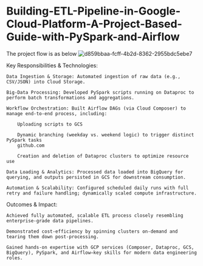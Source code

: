 # Building-ETL-Pipeline-in-Google-Cloud-Platform-A-Project-Based-Guide-with-PySpark-and-Airflow

The project flow is as below
![d859bbaa-fcff-4b2d-8362-2955bdc5ebe7](https://github.com/user-attachments/assets/340a48ad-bde8-40b4-8f67-321a069c5beb)

Key Responsibilities & Technologies:

    Data Ingestion & Storage: Automated ingestion of raw data (e.g., CSV/JSON) into Cloud Storage.

    Big‑Data Processing: Developed PySpark scripts running on Dataproc to perform batch transformations and aggregations.

    Workflow Orchestration: Built Airflow DAGs (via Cloud Composer) to manage end-to-end process, including:

        Uploading scripts to GCS

        Dynamic branching (weekday vs. weekend logic) to trigger distinct PySpark tasks
        github.com

        Creation and deletion of Dataproc clusters to optimize resource use

    Data Loading & Analytics: Processed data loaded into BigQuery for querying, and outputs persisted in GCS for downstream consumption.

    Automation & Scalability: Configured scheduled daily runs with full retry and failure handling; dynamically scaled compute infrastructure.

Outcomes & Impact:

    Achieved fully automated, scalable ETL process closely resembling enterprise-grade data pipelines.

    Demonstrated cost-efficiency by spinning clusters on‑demand and tearing them down post‑processing.

    Gained hands‑on expertise with GCP services (Composer, Dataproc, GCS, BigQuery), PySpark, and Airflow—key skills for modern data engineering roles.

